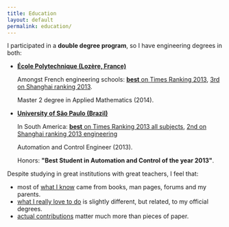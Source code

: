 ```yaml
---
title: Education
layout: default
permalink: education/
---
```


I participated in a **double degree program**, so I have engineering degrees in both:

-   [**École Polytechnique (Lozère, France)**](http://www.shanghairanking.com/World-University-Rankings/Ecole-Polytechnique.html)

    Amongst French engineering schools: [**best** on Times Ranking 2013](http://www.timeshighereducation.co.uk/world-university-rankings/2013-14/subject-ranking/subject/engineering-and-IT), [3rd on Shanghai ranking 2013](http://www.shanghairanking.com/FieldENG2013.html).

    Master 2 degree in Applied Mathematics (2014).

-   [**University of São Paulo (Brazil)**](http://www.shanghairanking.com/World-University-Rankings/University-of-Sao-Paulo.html)

    In South America: [**best** on Times Ranking 2013 all subjects](http://www.timeshighereducation.co.uk/world-university-rankings/2013-14/world-ranking/region/south-america), [2nd on Shanghai ranking 2013 engineering](http://www.shanghairanking.com/FieldENG2013.html)

    Automation and Control Engineer (2013).

    Honors: **"Best Student in Automation and Control of the year 2013"**.

Despite studying in great institutions with great teachers, I feel that:

- most of [what I know](/self-evaluation) came from books, man pages, forums and my parents.
- [what I really love to do](/interests) is slightly different, but related, to my official degrees.
- [actual contributions](/contrib) matter much more than pieces of paper.

